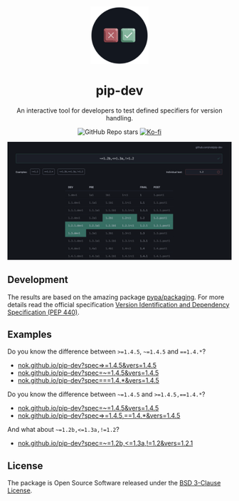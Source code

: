 <p align="center">
  <img src="assets/pip-dev-logo.png" alt="pip-dev logo" height="130">
</p>

<h1 align="center">pip-dev</h1>

<p align="center">An interactive tool for developers to test defined specifiers for version handling.</p>

<div align="center">

![GitHub Repo stars](https://img.shields.io/github/stars/nok/pip-dev)
[![Ko-fi](https://img.shields.io/badge/Ko--fi-FF5E5B?logo=ko-fi&logoColor=white)](https://ko-fi.com/nok)

</div>

<a href="https://nok.github.io/pip-dev?spec=~=1.2b,<=1.3a,!=1.2&vers=1.2.1" target="_demo"><img src="assets/pip-dev-screenshot.png" alt="pip-dev screenshot"></a>

## Development

The results are based on the amazing package [pypa/packaging](https://github.com/pypa/packaging). For more details read the official specification [Version Identification and Dependency Specification (PEP 440)](https://peps.python.org/pep-0440/).


## Examples

Do you know the difference between `>=1.4.5`, `~=1.4.5` and `==1.4.*`?

- [nok.github.io/pip-dev?spec=>=1.4.5&vers=1.4.5](https://nok.github.io/pip-dev?spec=>=1.4.5&vers=1.4.5)
- [nok.github.io/pip-dev?spec=~=1.4.5&vers=1.4.5](https://nok.github.io/pip-dev?spec=~=1.4.5&vers=1.4.5)
- [nok.github.io/pip-dev?spec===1.4.*&vers=1.4.5](https://nok.github.io/pip-dev?spec=~=1.4.*&vers=1.4.5)

Do you know the difference between `~=1.4.5` and `>=1.4.5,==1.4.*`?

- [nok.github.io/pip-dev?spec=~=1.4.5&vers=1.4.5](https://nok.github.io/pip-dev?spec=~=1.4.5&vers=1.4.5)
- [nok.github.io/pip-dev?spec=>=1.4.5,==1.4.*&vers=1.4.5](https://nok.github.io/pip-dev?spec=>=1.4.5,==1.4.*&vers=1.4.5)

And what about `~=1.2b,<=1.3a,!=1.2`?

- [nok.github.io/pip-dev?spec=~=1.2b,<=1.3a,!=1.2&vers=1.2.1](https://nok.github.io/pip-dev?spec=~=1.2b,<=1.3a,!=1.2&vers=1.2.1)


## License

The package is Open Source Software released under the [BSD 3-Clause License](LICENSE).

